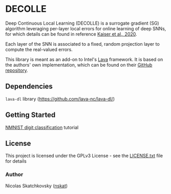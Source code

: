 # DECOLLE

Deep Continuous Local Learning (DECOLLE) is a surrogate gradient (SG) 
algorithm leveraging per-layer local errors for online learning of 
deep SNNs, for which details can be found in reference
[Kaiser et al., 2020](https://www.frontiersin.org/articles/10.3389/fnins.2020.00424/full). 

Each layer of the SNN is associated to a fixed, random projection layer
to compute the real-valued errors.

This library is meant as an add-on to Intel's [Lava](https://github.com/lava-nc) framework. 
It is based on the authors' own implementation, which can be found on
their [GitHub repository](https://github.com/nmi-lab/decolle-public/tree/master). 


## Dependencies
`lava-dl` library (https://github.com/lava-nc/lava-dl/)

## Getting Started
[NMNIST digit classification](https://github.com/kclip/lava-decolle/blob/main/tutorials/nmnist/train.ipynb) tutorial

## License

This project is licensed under the GPLv3 License - see the [LICENSE.txt](LICENSE.txt) file for details

### Author
Nicolas Skatchkovsky ([nskat](https://github.com/nskat))